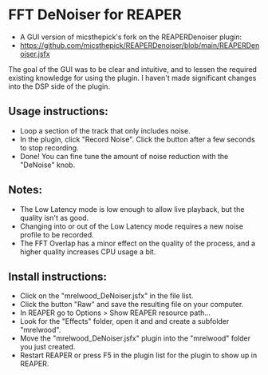 # FFT DeNoiser for REAPER

* A GUI version of micsthepick's fork on the REAPERDenoiser plugin:
* https://github.com/micsthepick/REAPERDenoiser/blob/main/REAPERDenoiser.jsfx

The goal of the GUI was to be clear and intuitive, and to lessen the required existing knowledge for using the plugin. I haven't made significant changes into the DSP side of the plugin.

## Usage instructions:
- Loop a section of the track that only includes noise.
- In the plugin, click "Record Noise". Click the button after a few seconds to stop recording.
- Done! You can fine tune the amount of noise reduction with the "DeNoise" knob.

## Notes:
- The Low Latency mode is low enough to allow live playback, but the quality isn't as good.
- Changing into or out of the Low Latency mode requires a new noise profile to be recorded.
- The FFT Overlap has a minor effect on the quality of the process, and a higher quality increases CPU usage a bit.

## Install instructions:
- Click on the "mrelwood_DeNoiser.jsfx" in the file list.
- Click the button "Raw" and save the resulting file on your computer.
- In REAPER go to Options > Show REAPER resource path...
- Look for the "Effects" folder, open it and and create a subfolder "mrelwood".
- Move the "mrelwood_DeNoiser.jsfx" plugin into the "mrelwood" folder you just created.
- Restart REAPER or press F5 in the plugin list for the plugin to show up in REAPER.
